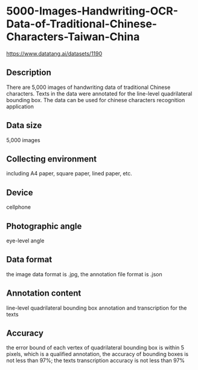 # 5000-Images-Handwriting-OCR-Data-of-Traditional-Chinese-Characters-Taiwan-China
https://www.datatang.ai/datasets/1190

## Description
There are 5,000 images of handwriting data of traditional Chinese characters. Texts in the data were annotated for the line-level quadrilateral bounding box. The data can be used for chinese characters recognition application

## Data size
5,000 images

## Collecting environment
including A4 paper, square paper, lined paper, etc.

## Device
cellphone

## Photographic angle
eye-level angle

## Data format
the image data format is .jpg, the annotation file format is .json

## Annotation content
line-level quadrilateral bounding box annotation and transcription for the texts

## Accuracy
the error bound of each vertex of quadrilateral bounding box is within 5 pixels, which is a qualified annotation, the accuracy of bounding boxes is not less than 97%; the texts transcription accuracy is not less than 97%
